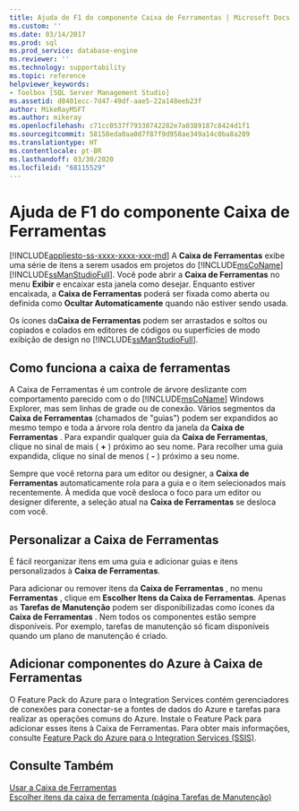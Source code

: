 ```yaml
---
title: Ajuda de F1 do componente Caixa de Ferramentas | Microsoft Docs
ms.custom: ''
ms.date: 03/14/2017
ms.prod: sql
ms.prod_service: database-engine
ms.reviewer: ''
ms.technology: supportability
ms.topic: reference
helpviewer_keywords:
- Toolbox [SQL Server Management Studio]
ms.assetid: d8401ecc-7d47-49df-aae5-22a148eeb23f
author: MikeRayMSFT
ms.author: mikeray
ms.openlocfilehash: c71cc0537f79330742282e7a0389187c8424d1f1
ms.sourcegitcommit: 58158eda0aa0d7f87f9d958ae349a14c0ba8a209
ms.translationtype: HT
ms.contentlocale: pt-BR
ms.lasthandoff: 03/30/2020
ms.locfileid: "68115529"
---
```

# <a name="toolbox-component-f1-help"></a>Ajuda de F1 do componente Caixa de Ferramentas
[!INCLUDE[appliesto-ss-xxxx-xxxx-xxx-md](../../includes/appliesto-ss-xxxx-xxxx-xxx-md.md)]
  A **Caixa de Ferramentas** exibe uma série de itens a serem usados em projetos do [!INCLUDE[msCoName](../../includes/msconame-md.md)] [!INCLUDE[ssManStudioFull](../../includes/ssmanstudiofull-md.md)]. Você pode abrir a **Caixa de Ferramentas** no menu **Exibir** e encaixar esta janela como desejar. Enquanto estiver encaixada, a **Caixa de Ferramentas** poderá ser fixada como aberta ou definida como **Ocultar Automaticamente** quando não estiver sendo usada.  
  
 Os ícones da**Caixa de Ferramentas** podem ser arrastados e soltos ou copiados e colados em editores de códigos ou superfícies de modo exibição de design no [!INCLUDE[ssManStudioFull](../../includes/ssmanstudiofull-md.md)].  
  
## <a name="how-the-toolbox-works"></a>Como funciona a caixa de ferramentas  
 A Caixa de Ferramentas é um controle de árvore deslizante com comportamento parecido com o do [!INCLUDE[msCoName](../../includes/msconame-md.md)] Windows Explorer, mas sem linhas de grade ou de conexão. Vários segmentos da **Caixa de Ferramentas** (chamados de "guias") podem ser expandidos ao mesmo tempo e toda a árvore rola dentro da janela da **Caixa de Ferramentas** . Para expandir qualquer guia da **Caixa de Ferramentas**, clique no sinal de mais ( **+** ) próximo ao seu nome. Para recolher uma guia expandida, clique no sinal de menos ( **-** ) próximo a seu nome.  
  
 Sempre que você retorna para um editor ou designer, a **Caixa de Ferramentas** automaticamente rola para a guia e o item selecionados mais recentemente. À medida que você desloca o foco para um editor ou designer diferente, a seleção atual na **Caixa de Ferramentas** se desloca com você.  
  
## <a name="customize-the-toolbox"></a>Personalizar a Caixa de Ferramentas  
 É fácil reorganizar itens em uma guia e adicionar guias e itens personalizados à **Caixa de Ferramentas**.  
  
 Para adicionar ou remover itens da **Caixa de Ferramentas** , no menu **Ferramentas** , clique em **Escolher Itens da Caixa de Ferramentas**. Apenas as **Tarefas de Manutenção** podem ser disponibilizadas como ícones da **Caixa de Ferramentas** . Nem todos os componentes estão sempre disponíveis. Por exemplo, tarefas de manutenção só ficam disponíveis quando um plano de manutenção é criado.  
  
## <a name="add-azure-components-to-the-toolbox"></a>Adicionar componentes do Azure à Caixa de Ferramentas  
 O Feature Pack do Azure para o Integration Services contém gerenciadores de conexões para conectar-se a fontes de dados do Azure e tarefas para realizar as operações comuns do Azure. Instale o Feature Pack para adicionar esses itens à Caixa de Ferramentas. Para obter mais informações, consulte [Feature Pack do Azure para o Integration Services &#40;SSIS&#41;](../../integration-services/azure-feature-pack-for-integration-services-ssis.md).  
  
## <a name="see-also"></a>Consulte Também  
 [Usar a Caixa de Ferramentas](../../ssms/use-the-toolbox.md)   
 [Escolher itens da caixa de ferramenta &#40;página Tarefas de Manutenção&#41;](https://msdn.microsoft.com/library/b92c9054-7479-45d8-a54c-c1bb6699bdb3)  
